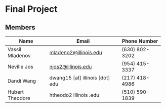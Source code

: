 # Final Project


## Members
Name | Email | Phone Number
---- | ----- | ------------
Vassil Mladenov | mladeno2@illinois.edu | (630) 802-3202 
Neville Jos | njos2@illinois.edu | (954) 415-3337
Dandi Wang | dwang15 [at] illinois [dot] edu | (217) 418-4986 
Hubert Theodore | htheodo2 <at> illinois .edu | (510) 590-1839
